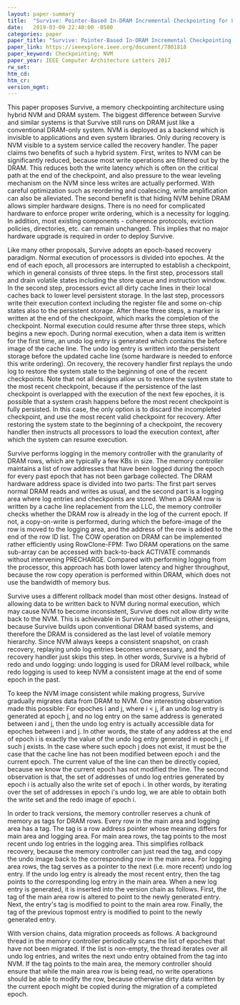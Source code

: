 ```yaml
---
layout: paper-summary
title:  "Survive: Pointer-Based In-DRAM Incremental Checkpointing for Low-Cost Data Persistence and Rollback-Recovery"
date:   2019-03-09 22:40:00 -0500
categories: paper
paper_title: "Survive: Pointer-Based In-DRAM Incremental Checkpointing for Low-Cost Data Persistence and Rollback-Recovery"
paper_link: https://ieeexplore.ieee.org/document/7801818
paper_keyword: Checkpointing; NVM
paper_year: IEEE Computer Architecture Letters 2017
rw_set: 
htm_cd: 
htm_cr: 
version_mgmt: 
---
```


This paper proposes Survive, a memory checkpointing architecture using hybrid NVM and DRAM system. The biggest difference 
between Survive and similar systems is that Survive still runs on DRAM just like a conventional DRAM-only system. NVM is 
deployed as a backend which is invisible to applications and even system libraries. Only during recovery is NVM visible
to a system service called the recovery handler. The paper claims two benefits of such a hybrid system. First, writes to
NVM can be significantly reduced, because most write operations are filtered out by the DRAM. This reduces both the write
latency which is often on the critical path at the end of the checkpoint, and also pressure to the wear leveling mechanism
on the NVM since less writes are actually performed. With careful optimization such as reordering and coalescing, write
amplification can also be alleviated. The second benefit is that hiding NVM behine DRAM allows simpler hardware designs.
There is no need for complicated hardware to enforce proper write ordering, which is a necessity for logging. In addition,
most existing components - coherence protocols, eviction policies, directories, etc. can remain unchanged. This implies 
that no major hardware upgrade is required in order to deploy Survive.

Like many other proposals, Survive adopts an epoch-based recovery paradigm. Normal execution of processors is divided into
epoches. At the end of each epoch, all processors are interrupted to establish a checkpoint, which in general consists of 
three steps. In the first step, processors stall and drain volatile states including the store queue and instruction window.
In the second step, processors evict all dirty cache lines in their local caches back to lower level persistent storage.
In the last step, processors write their execution context including the register file and some on-chip states also
to the persistent storage. After these three steps, a marker is written at the end of the checkpoint, which marks the 
completion of the checkpoint. Normal execution could resume after thrse three steps, which begins a new epoch. During normal
execution, when a data item is written for the first time, an undo log entry is generated which contains the before image
of the cache line. The undo log entry is written into the persistent storage before the updated cache line (some hardware 
is needed to enforce this write ordering). On recovery, the recovery handler first replays the undo log to restore the 
system state to the beginning of one of the recent checkpoints. Note that not all designs allow us to restore the system
state to the most recent checkpoint, because if the persistence of the last checkpoint is overlapped with the execution
of the next few epoches, it is possible that a system crash happens before the most recent checkpoint is fully persisted.
In this case, the only option is to discard the incompleted checkpoint, and use the most recent valid checkpoint for 
recovery. After restoring the system state to the beginning of a checkpoint, the recovery handler then instructs 
all processors to load the execution context, after which the system can resume execution.

Survive performs logging in the memory controller with the granularity of DRAM rows, which are typically a few KBs in size. 
The memory controller maintains a list of row addresses that have been logged during the epoch for every past epoch that has 
not been garbage collected. The DRAM hardware address space is divided into two parts: The first part serves normal DRAM reads
and writes as usual, and the second part is a logging area where log entries and checkpoints are stored. When a DRAM row is
written by a cache line replacement from the LLC, the memory controller checks whether the DRAM row is already in the log
of the current epoch. If not, a copy-on-write is performed, during which the before-image of the row is moved to the 
logging area, and the address of the row is added to the end of the row ID list. The COW operation on DRAM can be implemented
rather efficiently using RowClone-FPM: Two DRAM operations on the same sub-array can be accessed with back-to-back ACTIVATE
commands without intervening PRECHARGE. Compared with performing logging from the processor, this approach has both lower 
latency and higher throughput, because the row copy operation is performed within DRAM, which does not use the bandwidth
of memory bus.

Survive uses a different rollback model than most other designs. Instead of allowing data to be written back to NVM during
normal execution, which may cause NVM to become inconsistent, Survive does not allow dirty write back to the NVM. This is 
achievable in Survive but difficult in other designs, because Survive builds upon conventional DRAM based systems, and 
therefore the DRAM is considered as the last level of volatile memory hierarchy. Since NVM always keeps a consistent snapshot,
on crash recovery, replaying undo log entries becomes unnecessary, and the recovery handler just skips this step. In other 
words, Survive is a hybrid of redo and undo logging: undo logging is used for DRAM level rollback, while redo logging is 
used to keep NVM a consistent image at the end of some epoch in the past.

To keep the NVM image consistent while making progress, Survive gradually migrates data from DRAM to NVM. One interesting 
observation made this possible: For epoches i and j, where i < j, if an undo log entry is generated at epoch j, and no 
log entry on the same address is generated between i and j, then the undo log entry is actually accessible data for epoches 
between i and j. In other words, the state of any address at the end of epoch i is exactly the value of the undo log entry 
generated in epoch j, if such j exists. In the case where such epoch j does not exist, it must be the case that the cache 
line has not been modified between epoch i and the current epoch. The current value of the line can then be directly copied, 
because we know the current epoch has not modified the line. The second observation is that, the set of addresses of 
undo log entries generated by epoch i is actually also the write set of epoch i. In other words, by iterating over the 
set of addresses in epoch i's undo log, we are able to obtain both the write set and the redo image of epoch i.

In order to track versions, the memory controller reserves a chunk of memory as tags for DRAM rows. Every row in the main 
area and logging area has a tag. The tag is a row address pointer whose meaning differs for main area and logging area. 
For main area rows, the tag points to the most recent undo log entries in the logging area. This simplifies rollback 
recovery, because the memory controller can just read the tag, and copy the undo image back to the corresponding row in 
the main area. For logging area rows, the tag serves as a pointer to the next (i.e. more recent) undo log entry. If the 
undo log entry is already the most recent entry, then the tag points to the corresponding log entry in the main area. 
When a new log entry is generated, it is inserted into the version chain as follows. First, the tag of the main area row 
is altered to point to the newly generated entry. Next, the entry's tag is modified to point to the main area row. 
Finally, the tag of the previous topmost entry is modified to point to the newly generated entry. 

With version chains, data migration proceeds as follows. A background thread in the memory controller periodically 
scans the list of epoches that have not been migrated. If the list is non-empty, the thread iterates over all undo
log entries, and writes the next undo entry obtained from the tag into NVM. If the tag points to the main area, the 
memory controller should ensure that while the main area row is being read, no write operations should be able to
modify the row, because otherwise dirty data written by the current epoch might be copied during the migration of 
a completed epoch. 